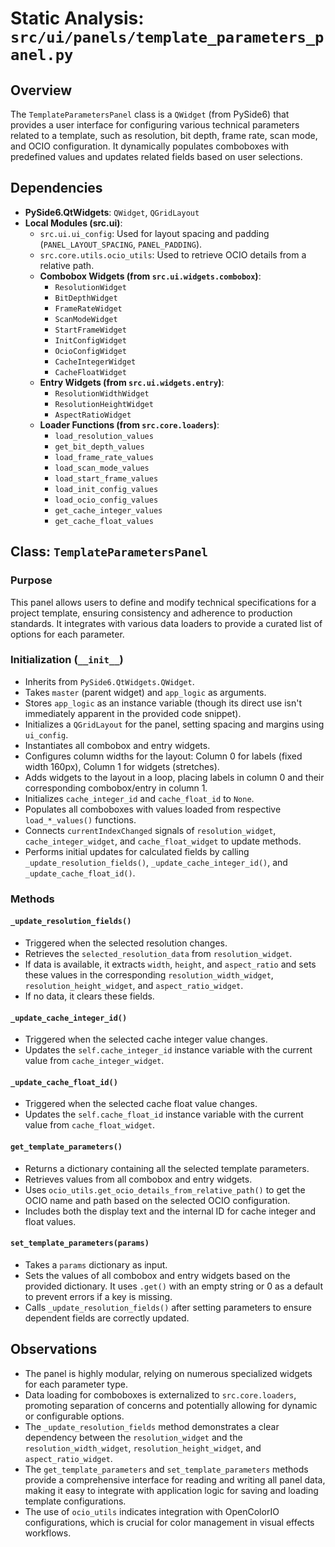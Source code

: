 # Static Analysis: `src/ui/panels/template_parameters_panel.py`

## Overview
The `TemplateParametersPanel` class is a `QWidget` (from PySide6) that provides a user interface for configuring various technical parameters related to a template, such as resolution, bit depth, frame rate, scan mode, and OCIO configuration. It dynamically populates comboboxes with predefined values and updates related fields based on user selections.

## Dependencies
- **PySide6.QtWidgets**: `QWidget`, `QGridLayout`
- **Local Modules (src.ui)**:
    - `src.ui.ui_config`: Used for layout spacing and padding (`PANEL_LAYOUT_SPACING`, `PANEL_PADDING`).
    - `src.core.utils.ocio_utils`: Used to retrieve OCIO details from a relative path.
    - **Combobox Widgets (from `src.ui.widgets.combobox`)**:
        - `ResolutionWidget`
        - `BitDepthWidget`
        - `FrameRateWidget`
        - `ScanModeWidget`
        - `StartFrameWidget`
        - `InitConfigWidget`
        - `OcioConfigWidget`
        - `CacheIntegerWidget`
        - `CacheFloatWidget`
    - **Entry Widgets (from `src.ui.widgets.entry`)**:
        - `ResolutionWidthWidget`
        - `ResolutionHeightWidget`
        - `AspectRatioWidget`
    - **Loader Functions (from `src.core.loaders`)**:
        - `load_resolution_values`
        - `get_bit_depth_values`
        - `load_frame_rate_values`
        - `load_scan_mode_values`
        - `load_start_frame_values`
        - `load_init_config_values`
        - `load_ocio_config_values`
        - `get_cache_integer_values`
        - `get_cache_float_values`

## Class: `TemplateParametersPanel`

### Purpose
This panel allows users to define and modify technical specifications for a project template, ensuring consistency and adherence to production standards. It integrates with various data loaders to provide a curated list of options for each parameter.

### Initialization (`__init__`)
- Inherits from `PySide6.QtWidgets.QWidget`.
- Takes `master` (parent widget) and `app_logic` as arguments.
- Stores `app_logic` as an instance variable (though its direct use isn't immediately apparent in the provided code snippet).
- Initializes a `QGridLayout` for the panel, setting spacing and margins using `ui_config`.
- Instantiates all combobox and entry widgets.
- Configures column widths for the layout: Column 0 for labels (fixed width 160px), Column 1 for widgets (stretches).
- Adds widgets to the layout in a loop, placing labels in column 0 and their corresponding combobox/entry in column 1.
- Initializes `cache_integer_id` and `cache_float_id` to `None`.
- Populates all comboboxes with values loaded from respective `load_*_values()` functions.
- Connects `currentIndexChanged` signals of `resolution_widget`, `cache_integer_widget`, and `cache_float_widget` to update methods.
- Performs initial updates for calculated fields by calling `_update_resolution_fields()`, `_update_cache_integer_id()`, and `_update_cache_float_id()`.

### Methods

#### `_update_resolution_fields()`
- Triggered when the selected resolution changes.
- Retrieves the `selected_resolution_data` from `resolution_widget`.
- If data is available, it extracts `width`, `height`, and `aspect_ratio` and sets these values in the corresponding `resolution_width_widget`, `resolution_height_widget`, and `aspect_ratio_widget`.
- If no data, it clears these fields.

#### `_update_cache_integer_id()`
- Triggered when the selected cache integer value changes.
- Updates the `self.cache_integer_id` instance variable with the current value from `cache_integer_widget`.

#### `_update_cache_float_id()`
- Triggered when the selected cache float value changes.
- Updates the `self.cache_float_id` instance variable with the current value from `cache_float_widget`.

#### `get_template_parameters()`
- Returns a dictionary containing all the selected template parameters.
- Retrieves values from all combobox and entry widgets.
- Uses `ocio_utils.get_ocio_details_from_relative_path()` to get the OCIO name and path based on the selected OCIO configuration.
- Includes both the display text and the internal ID for cache integer and float values.

#### `set_template_parameters(params)`
- Takes a `params` dictionary as input.
- Sets the values of all combobox and entry widgets based on the provided dictionary. It uses `.get()` with an empty string or 0 as a default to prevent errors if a key is missing.
- Calls `_update_resolution_fields()` after setting parameters to ensure dependent fields are correctly updated.

## Observations
- The panel is highly modular, relying on numerous specialized widgets for each parameter type.
- Data loading for comboboxes is externalized to `src.core.loaders`, promoting separation of concerns and potentially allowing for dynamic or configurable options.
- The `_update_resolution_fields` method demonstrates a clear dependency between the `resolution_widget` and the `resolution_width_widget`, `resolution_height_widget`, and `aspect_ratio_widget`.
- The `get_template_parameters` and `set_template_parameters` methods provide a comprehensive interface for reading and writing all panel data, making it easy to integrate with application logic for saving and loading template configurations.
- The use of `ocio_utils` indicates integration with OpenColorIO configurations, which is crucial for color management in visual effects workflows.
